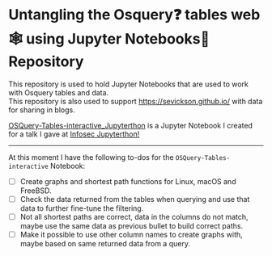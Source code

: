 # Untangling the Osquery❓ tables web🕸 using Jupyter Notebooks📓 Repository
This repository is used to hold Jupyter Notebooks that are used to work with Osquery tables and data.  
This repository is also used to support https://sevickson.github.io/ with data for sharing in blogs.  

[OSQuery-Tables-interactive_Jupyterthon](OSQuery-Tables-interactive_Jupyterthon.ipynb) is a Jupyter Notebook I created for a talk I gave at [Infosec Jupyterthon!](https://infosecjupyterthon.com/introduction.html)

------------------------

At this moment I have the following to-dos for the `OSQuery-Tables-interactive` Notebook:
- [ ] Create graphs and shortest path functions for Linux, macOS and FreeBSD.
- [ ] Check the data returned from the tables when querying and use that data to further fine-tune the filtering.
- [ ] Not all shortest paths are correct, data in the columns do not match, maybe use the same data as previous bullet to build correct paths.
- [ ] Make it possible to use other column names to create graphs with, maybe based on same returned data from a query.
